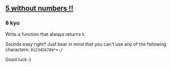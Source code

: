 <h2><a href=https://www.codewars.com/kata/59441520102eaa25260000bf/train/python target="_blank">5 without numbers !!</a></h2><h3>8 kyu</h3><p>Write a function that always returns <code>5</code></p><p>Sounds easy right? Just bear in mind that you can't use any of the following characters: <code>0123456789*+-/</code></p><p>Good luck :)</p>